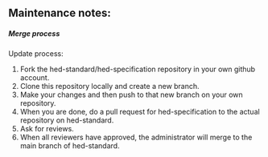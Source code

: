 
## Maintenance notes:

##### Merge process
Update process:  
   1.  Fork the hed-standard/hed-specification repository in your own github account.  
   2.  Clone this repository locally and create a new branch.
   3.  Make your changes and then push to that new branch on your own repository.
   4.  When you are done, do a pull request for hed-specification to the actual repository on hed-standard.  
   5.  Ask for reviews. 
   5.  When all reviewers have approved, the administrator will merge to the main branch of hed-standard.  

